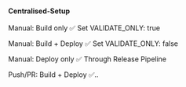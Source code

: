 #### Centralised-Setup


Manual: Build only	✅	Set VALIDATE_ONLY: true


Manual: Build + Deploy	✅	Set VALIDATE_ONLY: false


Manual: Deploy only	✅	Through Release Pipeline


Push/PR: Build + Deploy	✅..

